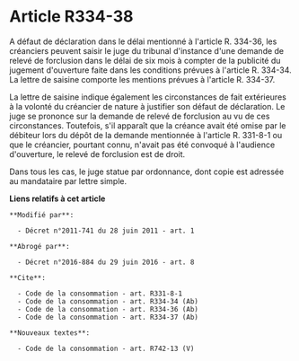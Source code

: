 # Article R334-38

A défaut de déclaration dans le délai mentionné à l'article R. 334-36, les créanciers peuvent saisir le juge du tribunal
d'instance d'une demande de relevé de forclusion dans le délai de six mois à compter de la publicité du jugement d'ouverture
faite dans les conditions prévues à l'article R. 334-34. La lettre de saisine comporte les mentions prévues à l'article R.
334-37. 

La lettre de saisine indique également les circonstances de fait extérieures à la volonté du créancier de nature à justifier
son défaut de déclaration. Le juge se prononce sur la demande de relevé de forclusion au vu de ces circonstances. Toutefois,
s'il apparaît que la créance avait été omise par le débiteur lors du dépôt de la demande mentionnée à l'article R. 331-8-1 ou
que le créancier, pourtant connu, n'avait pas été convoqué à l'audience d'ouverture, le relevé de forclusion est de droit. 

Dans tous les cas, le juge statue par ordonnance, dont copie est adressée au mandataire par lettre simple.

**Liens relatifs à cet article**

	**Modifié par**:

	  - Décret n°2011-741 du 28 juin 2011 - art. 1

	**Abrogé par**:

	  - Décret n°2016-884 du 29 juin 2016 - art. 8

	**Cite**:

	  - Code de la consommation - art. R331-8-1
	  - Code de la consommation - art. R334-34 (Ab)
	  - Code de la consommation - art. R334-36 (Ab)
	  - Code de la consommation - art. R334-37 (Ab)

	**Nouveaux textes**:

	  - Code de la consommation - art. R742-13 (V)
